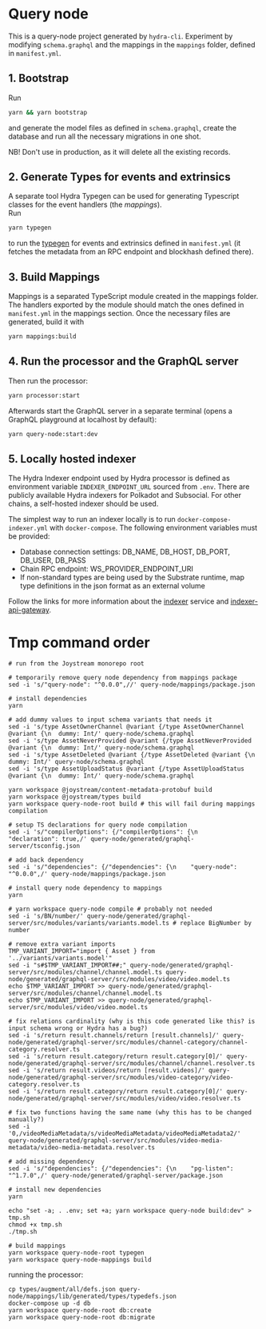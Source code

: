 # Query node

This is a query-node project generated by `hydra-cli`. Experiment by modifying `schema.graphql` and the mappings in the `mappings` folder, defined in `manifest.yml`.

## 1. Bootstrap

Run

```bash
yarn && yarn bootstrap
```

and generate the model files as defined in `schema.graphql`, create the database and run all the necessary migrations in one shot.

NB! Don't use in production, as it will delete all the existing records.


## 2. Generate Types for events and extrinsics

A separate tool Hydra Typegen can be used for generating Typescript classes for the event handlers (the _mappings_).  
Run

```bash
yarn typegen
```
to run the [typegen](https://github.com/Joystream/hydra/tree/master/packages/hydra-typegen/README.md) for events and extrinsics defined in `manifest.yml` (it fetches the metadata from an RPC endpoint and blockhash defined there). 


## 3. Build Mappings

Mappings is a separated TypeScript module created in the mappings folder. The handlers exported by the module should match the ones defined in `manifest.yml` in the mappings section. Once the necessary files are generated, build it with

```bash
yarn mappings:build
```

## 4. Run the processor and the GraphQL server

Then run the processor:

```bash
yarn processor:start
```

Afterwards start the GraphQL server in a separate terminal (opens a GraphQL playground at localhost by default):

```bash
yarn query-node:start:dev
```

## 5. Locally hosted indexer

The Hydra Indexer endpoint used by Hydra processor is defined as environment variable `INDEXER_ENDPOINT_URL` sourced from `.env`. There are publicly available Hydra indexers for Polkadot and Subsocial. For other chains, a self-hosted indexer should be used.

The simplest way to run an indexer locally is to run `docker-compose-indexer.yml` with `docker-compose`. The following environment variables must be provided:

- Database connection settings: DB_NAME, DB_HOST, DB_PORT, DB_USER, DB_PASS
- Chain RPC endpoint: WS_PROVIDER_ENDPOINT_URI
- If non-standard types are being used by the Substrate runtime, map type definitions in the json format as an external volume

Follow the links for more information about the [indexer](https://github.com/Joystream/hydra/tree/master/packages/hydra-indexer/README.md) service and [indexer-api-gateway](https://github.com/Joystream/hydra/tree/master/packages/hydra-indexer-gateway/README.md).



# Tmp command order
```
# run from the Joystream monorepo root

# temporarily remove query node dependency from mappings package
sed -i 's/"query-node": "^0.0.0",//' query-node/mappings/package.json

# install dependencies
yarn

# add dummy values to input schema variants that needs it
sed -i 's/type AssetOwnerChannel @variant {/type AssetOwnerChannel @variant {\n  dummy: Int/' query-node/schema.graphql
sed -i 's/type AssetNeverProvided @variant {/type AssetNeverProvided @variant {\n  dummy: Int/' query-node/schema.graphql
sed -i 's/type AssetDeleted @variant {/type AssetDeleted @variant {\n  dummy: Int/' query-node/schema.graphql
sed -i 's/type AssetUploadStatus @variant {/type AssetUploadStatus @variant {\n  dummy: Int/' query-node/schema.graphql

yarn workspace @joystream/content-metadata-protobuf build
yarn workspace @joystream/types build
yarn workspace query-node-root build # this will fail during mappings compilation

# setup TS declarations for query node compilation
sed -i 's/"compilerOptions": {/"compilerOptions": {\n    "declaration": true,/' query-node/generated/graphql-server/tsconfig.json

# add back dependency
sed -i 's/"dependencies": {/"dependencies": {\n    "query-node": "^0.0.0",/' query-node/mappings/package.json

# install query node dependency to mappings
yarn

# yarn workspace query-node compile # probably not needed
sed -i 's/BN/number/' query-node/generated/graphql-server/src/modules/variants/variants.model.ts # replace BigNumber by number

# remove extra variant imports
TMP_VARIANT_IMPORT="import { Asset } from '../variants/variants.model'"
sed -i "s#$TMP_VARIANT_IMPORT##;" query-node/generated/graphql-server/src/modules/channel/channel.model.ts query-node/generated/graphql-server/src/modules/video/video.model.ts
echo $TMP_VARIANT_IMPORT >> query-node/generated/graphql-server/src/modules/channel/channel.model.ts
echo $TMP_VARIANT_IMPORT >> query-node/generated/graphql-server/src/modules/video/video.model.ts

# fix relations cardinality (why is this code generated like this? is input schema wrong or Hydra has a bug?)
sed -i 's/return result.channels/return [result.channels]/' query-node/generated/graphql-server/src/modules/channel-category/channel-category.resolver.ts
sed -i 's/return result.category/return result.category[0]/' query-node/generated/graphql-server/src/modules/channel/channel.resolver.ts
sed -i 's/return result.videos/return [result.videos]/' query-node/generated/graphql-server/src/modules/video-category/video-category.resolver.ts
sed -i 's/return result.category/return result.category[0]/' query-node/generated/graphql-server/src/modules/video/video.resolver.ts

# fix two functions having the same name (why this has to be changed manually?)
sed -i '0,/videoMediaMetadata/s/videoMediaMetadata/videoMediaMetadata2/' query-node/generated/graphql-server/src/modules/video-media-metadata/video-media-metadata.resolver.ts

# add missing dependency
sed -i 's/"dependencies": {/"dependencies": {\n    "pg-listen": "^1.7.0",/' query-node/generated/graphql-server/package.json

# install new dependencies
yarn

echo "set -a; . .env; set +a; yarn workspace query-node build:dev" > tmp.sh
chmod +x tmp.sh
./tmp.sh

# build mappings
yarn workspace query-node-root typegen
yarn workspace query-node-mappings build

```

running the processor:
```
cp types/augment/all/defs.json query-node/mappings/lib/generated/types/typedefs.json
docker-compose up -d db
yarn workspace query-node-root db:create
yarn workspace query-node-root db:migrate

```
